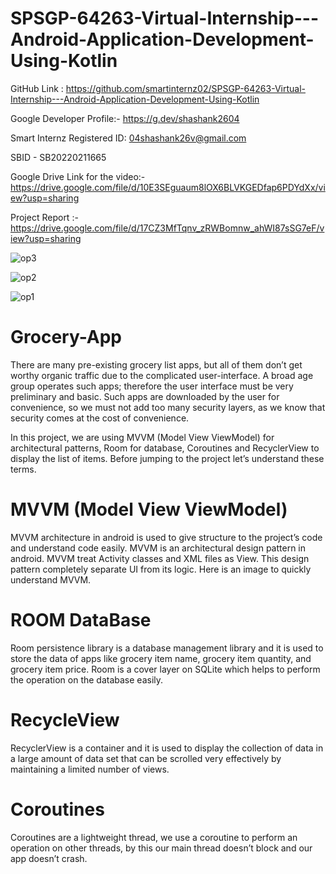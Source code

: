 # SPSGP-64263-Virtual-Internship---Android-Application-Development-Using-Kotlin

GitHub Link : https://github.com/smartinternz02/SPSGP-64263-Virtual-Internship---Android-Application-Development-Using-Kotlin

Google Developer Profile:- https://g.dev/shashank2604

Smart Internz Registered ID: 04shashank26v@gmail.com

SBID - SB20220211665

Google Drive Link for the video:- https://drive.google.com/file/d/10E3SEguaum8lOX6BLVKGEDfap6PDYdXx/view?usp=sharing

Project Report :- https://drive.google.com/file/d/17CZ3MfTqnv_zRWBomnw_ahWI87sSG7eF/view?usp=sharing


![op3](https://user-images.githubusercontent.com/91933133/192144144-aa5cf626-d4a9-4518-9b08-320cce7236f1.jpeg)


![op2](https://user-images.githubusercontent.com/91933133/192144156-1d8383de-dda9-489f-b485-885309c01067.jpeg)
 
 
![op1](https://user-images.githubusercontent.com/91933133/192144135-ec33e7f5-286b-4e33-9d50-f7761ee6a671.jpeg)


# Grocery-App

There are many pre-existing grocery list apps, but all of them don’t get worthy organic traffic due to the complicated user-interface. A broad age group operates such apps; therefore the user interface must be very preliminary and basic. Such apps are downloaded by the user for convenience, so we must not add too many security layers, as we know that security comes at the cost of convenience.

In this project, we are using MVVM (Model View ViewModel) for architectural patterns, Room for database, Coroutines and RecyclerView to display the list of items. Before jumping to the project let’s understand these terms.

# MVVM (Model View ViewModel)

MVVM architecture in android is used to give structure to the project’s code and understand code easily. MVVM is an architectural design pattern in android. MVVM treat Activity classes and XML files as View. This design pattern completely separate UI from its logic. Here is an image to quickly understand MVVM.

# ROOM DataBase

Room persistence library is a database management library and it is used to store the data of apps like grocery item name, grocery item quantity, and grocery item price. Room is a cover layer on SQLite which helps to perform the operation on the database easily.

# RecycleView

RecyclerView is a container and it is used to display the collection of data in a large amount of data set that can be scrolled very effectively by maintaining a limited number of views.

# Coroutines

Coroutines are a lightweight thread, we use a coroutine to perform an operation on other threads, by this our main thread doesn’t block and our app doesn’t crash.
